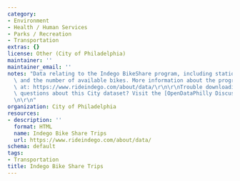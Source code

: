 ```yaml
---
category:
- Environment
- Health / Human Services
- Parks / Recreation
- Transportation
extras: {}
license: Other (City of Philadelphia)
maintainer: ''
maintainer_email: ''
notes: "Data relating to the Indego BikeShare program, including station locations\
  \ and the number of available bikes. More information about the program is available\
  \ at: https://www.rideindego.com/about/data/\r\n\r\nTrouble downloading or have\
  \ questions about this City dataset? Visit the [OpenDataPhilly Discussion Group](https://groups.google.com/forum/#!forum/opendataphilly)\r\
  \n\r\n"
organization: City of Philadelphia
resources:
- description: ''
  format: HTML
  name: Indego Bike Share Trips
  url: https://www.rideindego.com/about/data/
schema: default
tags:
- Transportation
title: Indego Bike Share Trips
---
```

